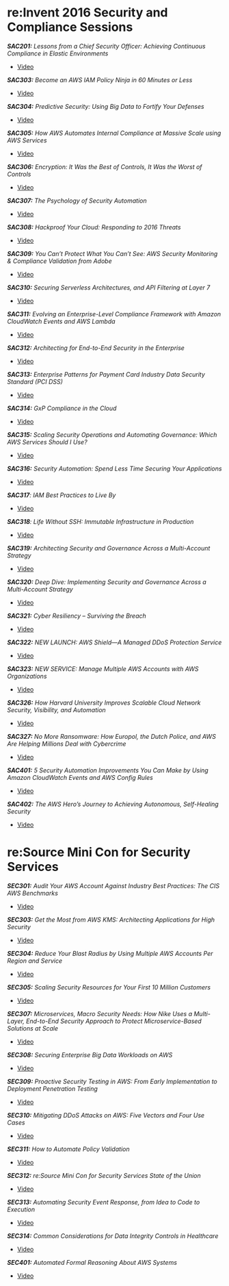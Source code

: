 # re:Invent 2016 Security and Compliance Sessions

***SAC201:** Lessons from a Chief Security Officer: Achieving Continuous Compliance in Elastic Environments*
* [Video](https://www.youtube.com/watch?v=_8KzARC1XbM)

***SAC303:** Become an AWS IAM Policy Ninja in 60 Minutes or Less*
* [Video](https://www.youtube.com/watch?v=y7-fAT3z8Lo)

***SAC304:** Predictive Security: Using Big Data to Fortify Your Defenses*
* [Video](https://www.youtube.com/watch?v=Wh7nvpVQ_58)

***SAC305:** How AWS Automates Internal Compliance at Massive Scale using AWS Services*
* [Video](https://www.youtube.com/watch?v=75JzVu1laLc)

***SAC306:** Encryption: It Was the Best of Controls, It Was the Worst of Controls*
* [Video](https://www.youtube.com/watch?v=zmMpgbIhCpw)

***SAC307:** The Psychology of Security Automation*
* [Video](https://www.youtube.com/watch?v=LWbRFQ8bVJQ)

***SAC308:** Hackproof Your Cloud: Responding to 2016 Threats*
* [Video](https://www.youtube.com/watch?v=jOmBIOGtQ1s)

***SAC309:** You Can’t Protect What You Can’t See: AWS Security Monitoring & Compliance Validation from Adobe*
* [Video](https://www.youtube.com/watch?v=-C08o4vVH24)

***SAC310:** Securing Serverless Architectures, and API Filtering at Layer 7*
* [Video](https://www.youtube.com/watch?v=8mpTpOXmws8)

***SAC311:** Evolving an Enterprise-Level Compliance Framework with Amazon CloudWatch Events and AWS Lambda*
* [Video](https://www.youtube.com/watch?v=BIH2xBuKbnM)

***SAC312:** Architecting for End-to-End Security in the Enterprise*
* [Video](https://www.youtube.com/watch?v=XFZjBJMFeck)

***SAC313:** Enterprise Patterns for Payment Card Industry Data Security Standard (PCI DSS)*
* [Video](https://www.youtube.com/watch?v=LrLL6rokuGo)

***SAC314:** GxP Compliance in the Cloud*
* [Video](https://www.youtube.com/watch?v=jJtUgzAbcGw&t=6s)

***SAC315:** Scaling Security Operations and Automating Governance: Which AWS Services Should I Use?*
* [Video](https://www.youtube.com/watch?v=_yfeCvqHdNg)

***SAC316:** Security Automation: Spend Less Time Securing Your Applications*
* [Video](https://www.youtube.com/watch?v=2ndF7LSZmOE)

***SAC317**: IAM Best Practices to Live By*
* [Video](https://www.youtube.com/watch?v=SGntDzEn30s)

***SAC318**: Life Without SSH: Immutable Infrastructure in Production*
* [Video](https://www.youtube.com/watch?v=fEuN5LkXfZk)

***SAC319:** Architecting Security and Governance Across a Multi-Account Strategy*
* [Video](https://www.youtube.com/watch?v=pqq39mZKQXU)

***SAC320:** Deep Dive: Implementing Security and Governance Across a Multi-Account Strategy*
* [Video](https://www.youtube.com/watch?v=xjtSWd8z_bE)

***SAC321:** Cyber Resiliency – Surviving the Breach*
* [Video](https://www.youtube.com/watch?v=mxyEO5EqrkA)

***SAC322:** NEW LAUNCH: AWS Shield—A Managed DDoS Protection Service*
* [Video](https://www.youtube.com/watch?v=R06GDQBbtRU)

***SAC323:** NEW SERVICE: Manage Multiple AWS Accounts with AWS Organizations*
* [Video](https://www.youtube.com/watch?v=Oeb7PDyiT2A)

***SAC326:** How Harvard University Improves Scalable Cloud Network Security, Visibility, and Automation*
* [Video](https://www.youtube.com/watch?v=_SOc4-Ra2kM)

***SAC327:** No More Ransomware: How Europol, the Dutch Police, and AWS Are Helping Millions Deal with Cybercrime*
* [Video](https://www.youtube.com/watch?v=HWYsoJvcWBE)

***SAC401:** 5 Security Automation Improvements You Can Make by Using Amazon CloudWatch Events and AWS Config Rules*
* [Video](https://www.youtube.com/watch?v=5Yd2xTjEkAc)

***SAC402:** The AWS Hero’s Journey to Achieving Autonomous, Self-Healing Security*
* [Video](https://www.youtube.com/watch?v=RvIjgfUT-C0)


# re:Source Mini Con for Security Services

***SEC301:** Audit Your AWS Account Against Industry Best Practices: The CIS AWS Benchmarks*
* [Video](https://www.youtube.com/watch?v=3lkecchwxc4)

***SEC303:** Get the Most from AWS KMS: Architecting Applications for High Security*
* [Video](https://www.youtube.com/watch?v=EgJ9EQn0EJ8)

***SEC304:** Reduce Your Blast Radius by Using Multiple AWS Accounts Per Region and Service*
* [Video](https://www.youtube.com/watch?v=ha2ojsF27dg)

***SEC305:** Scaling Security Resources for Your First 10 Million Customers*
* [Video](https://www.youtube.com/watch?v=Rmf91qNcN8w)

***SEC307:** Microservices, Macro Security Needs: How Nike Uses a Multi-Layer, End-to-End Security Approach to Protect Microservice-Based Solutions at Scale*
* [Video](https://www.youtube.com/watch?v=vmGSK6gT0J8)

***SEC308:** Securing Enterprise Big Data Workloads on AWS*
* [Video](https://www.youtube.com/watch?v=WOz707HK_Kw)

***SEC309:** Proactive Security Testing in AWS: From Early Implementation to Deployment Penetration Testing*
* [Video](https://www.youtube.com/watch?v=iyNDEAs8hRk)

***SEC310:** Mitigating DDoS Attacks on AWS: Five Vectors and Four Use Cases*
* [Video](https://www.youtube.com/watch?v=w9fSW6qMktA)

***SEC311:** How to Automate Policy Validation*
* [Video](https://www.youtube.com/watch?v=pm-4vSMSDyc)

***SEC312:** re:Source Mini Con for Security Services State of the Union*
* [Video](https://www.youtube.com/watch?v=8ZljcKn8FPA)

***SEC313:** Automating Security Event Response, from Idea to Code to Execution*
* [Video](https://www.youtube.com/watch?v=x4GkAGe65vE)

***SEC314:** Common Considerations for Data Integrity Controls in Healthcare*
* [Video](https://www.youtube.com/watch?v=MjiEVLL6UsA)

***SEC401:** Automated Formal Reasoning About AWS Systems*
* [Video](https://www.youtube.com/watch?v=U40bWY6oVtU)
